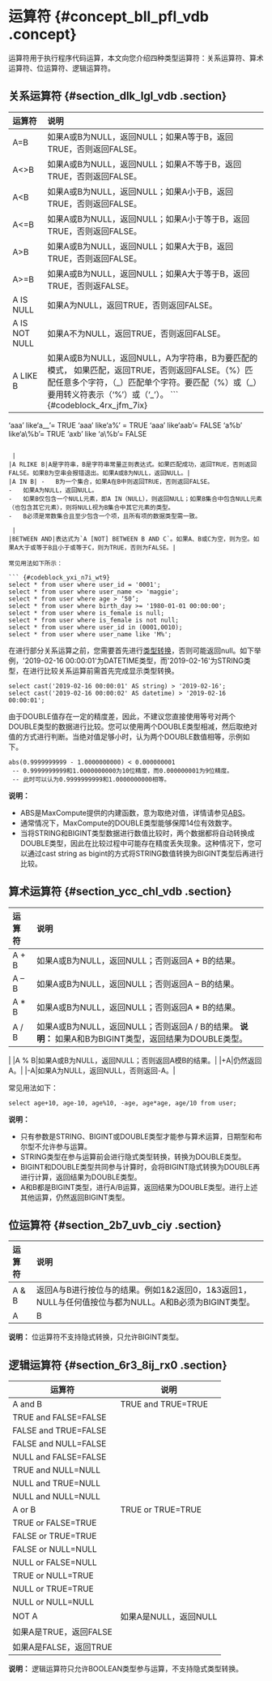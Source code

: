 # 运算符 {#concept_bll_pfl_vdb .concept}

运算符用于执行程序代码运算，本文向您介绍四种类型运算符：关系运算符、算术运算符、位运算符、逻辑运算符。

## 关系运算符 {#section_dlk_lgl_vdb .section}

|运算符|说明|
|:--|:-|
|A=B|如果A或B为NULL，返回NULL；如果A等于B，返回TRUE，否则返回FALSE。|
|A<\>B|如果A或B为NULL，返回NULL；如果A不等于B，返回TRUE，否则返回FALSE。|
|A<B|如果A或B为NULL，返回NULL；如果A小于B，返回TRUE，否则返回FALSE。|
|A<=B|如果A或B为NULL，返回NULL；如果A小于等于B，返回TRUE，否则返回FALSE。|
|A\>B|如果A或B为NULL，返回NULL；如果A大于B，返回TRUE，否则返回FALSE。|
|A\>=B|如果A或B为NULL，返回NULL；如果A大于等于B，返回TRUE，否则返FALSE。|
|A IS NULL|如果A为NULL，返回TRUE，否则返回FALSE。|
|A IS NOT NULL|如果A不为NULL，返回TRUE，否则返回FALSE。|
|A LIKE B|如果A或B为NULL，返回NULL，A为字符串，B为要匹配的模式， 如果匹配，返回TRUE，否则返回FALSE。（%）匹配任意多个字符，（\_）匹配单个字符。要匹配（%）或（\_）要用转义符表示（‘%’）或（‘\_’）。 ``` {#codeblock_4rx_jfm_7ix}
‘aaa’ like‘a__’= TRUE 
‘aaa’ like‘a%’ = TRUE
‘aaa’ like‘aab’= FALSE 
‘a%b’ like‘a\\%b’= TRUE 
‘axb’ like ‘a\\%b’= FALSE               
```

 |
|A RLIKE B|A是字符串，B是字符串常量正则表达式。如果匹配成功，返回TRUE，否则返回FALSE。如果B为空串会报错退出。如果A或B为NULL，返回NULL。|
|A IN B| -   B为一个集合，如果A在B中则返回TRUE，否则返回FALSE。
-   如果A为NULL，返回NULL。
-   如果B仅包含一个NULL元素，即A IN（NULL），则返回NULL；如果B集合中包含NULL元素（也包含其它元素），则将NULL视为B集合中其它元素的类型。
-   B必须是常数集合且至少包含一个项，且所有项的数据类型需一致。

 |
|BETWEEN AND|表达式为`A [NOT] BETWEEN B AND C`。如果A、B或C为空，则为空。如果A大于或等于B且小于或等于C，则为TRUE，否则为FALSE。|

常见用法如下所示：

``` {#codeblock_yxi_n7i_wt9}
select * from user where user_id = '0001'; 
select * from user where user_name <> 'maggie'; 
select * from user where age > ‘50’; 
select * from user where birth_day >= '1980-01-01 00:00:00'; 
select * from user where is_female is null; 
select * from user where is_female is not null; 
select * from user where user_id in (0001,0010); 
select * from user where user_name like 'M%';
```

在进行部分关系运算之前，您需要首先进行[类型转换](intl.zh-CN/开发/SQL及函数/类型转换.md#)，否则可能返回null。如下举例，'2019-02-16 00:00:01'为DATETIME类型，而'2019-02-16'为STRING类型，在进行比较关系运算前需首先完成显示类型转换。

``` {#codeblock_jbz_9mh_y19}
select cast('2019-02-16 00:00:01' AS string) > '2019-02-16';
select cast('2019-02-16 00:00:02' AS datetime) > '2019-02-16 00:00:01';
```

由于DOUBLE值存在一定的精度差，因此，不建议您直接使用等号对两个DOUBLE类型的数据进行比较。您可以使用两个DOUBLE类型相减，然后取绝对值的方式进行判断。当绝对值足够小时，认为两个DOUBLE数值相等，示例如下。

``` {#codeblock_md5_bt4_zr2}
abs(0.9999999999 - 1.0000000000) < 0.000000001
 -- 0.9999999999和1.0000000000为10位精度，而0.000000001为9位精度。
 -- 此时可以认为0.9999999999和1.0000000000相等。
```

**说明：** 

-   ABS是MaxCompute提供的内建函数，意为取绝对值，详情请参见[ABS](intl.zh-CN/开发/SQL及函数/内建函数/数学函数.md)。
-   通常情况下，MaxCompute的DOUBLE类型能够保障14位有效数字。
-   当将STRING和BIGINT类型数据进行数值比较时，两个数据都将自动转换成DOUBLE类型，因此在比较过程中可能存在精度丢失现象。这种情况下，您可以通过cast string as bigint的方式将STRING数值转换为BIGINT类型后再进行比较。

## 算术运算符 {#section_ycc_chl_vdb .section}

|运算符|说明|
|:--|:-|
|A + B|如果A或B为NULL，返回NULL；否则返回A + B的结果。|
|A – B|如果A或B为NULL，返回NULL；否则返回A – B的结果。|
|A \* B|如果A或B为NULL，返回NULL；否则返回A \* B的结果。|
|A / B|如果A或B为NULL，返回NULL；否则返回A / B的结果。 **说明：** 如果A和B为BIGINT类型，返回结果为DOUBLE类型。

 |
|A % B|如果A或B为NULL，返回NULL；否则返回A模B的结果。|
|+A|仍然返回A。|
|-A|如果A为NULL，返回NULL，否则返回-A。|

常见用法如下：

``` {#codeblock_w85_8jm_lt8}
select age+10, age-10, age%10, -age, age*age, age/10 from user;
```

**说明：** 

-   只有参数是STRING、BIGINT或DOUBLE类型才能参与算术运算，日期型和布尔型不允许参与运算。
-   STRING类型在参与运算前会进行隐式类型转换，转换为DOUBLE类型。
-   BIGINT和DOUBLE类型共同参与计算时，会将BIGINT隐式转换为DOUBLE再进行计算，返回结果为DOUBLE类型。
-   A和B都是BIGINT类型，进行A/B运算，返回结果为DOUBLE类型。进行上述其他运算，仍然返回BIGINT类型。

## 位运算符 {#section_2b7_uvb_ciy .section}

|运算符|说明|
|:--|:-|
|A & B|返回A与B进行按位与的结果。例如1&2返回0，1&3返回1，NULL与任何值按位与都为NULL。A和B必须为BIGINT类型。|
|A | B|返回A与B进行按位或的结果。例如1 |2返回3，1 |3返回3，NULL与任何值按位或都为NULL。A和B必须为BIGINT类型。|

**说明：** 位运算符不支持隐式转换，只允许BIGINT类型。

## 逻辑运算符 {#section_6r3_8ij_rx0 .section}

|运算符|说明|
|---|--|
|A and B|TRUE and TRUE=TRUE|
|TRUE and FALSE=FALSE|
|FALSE and TRUE=FALSE|
|FALSE and NULL=FALSE|
|NULL and FALSE=FALSE|
|TRUE and NULL=NULL|
|NULL and TRUE=NULL|
|NULL and NULL=NULL|
|A or B|TRUE or TRUE=TRUE|
|TRUE or FALSE=TRUE|
|FALSE or TRUE=TRUE|
|FALSE or NULL=NULL|
|NULL or FALSE=NULL|
|TRUE or NULL=TRUE|
|NULL or TRUE=TRUE|
|NULL or NULL=NULL|
|NOT A|如果A是NULL，返回NULL|
|如果A是TRUE，返回FALSE|
|如果A是FALSE，返回TRUE|

**说明：** 逻辑运算符只允许BOOLEAN类型参与运算，不支持隐式类型转换。


